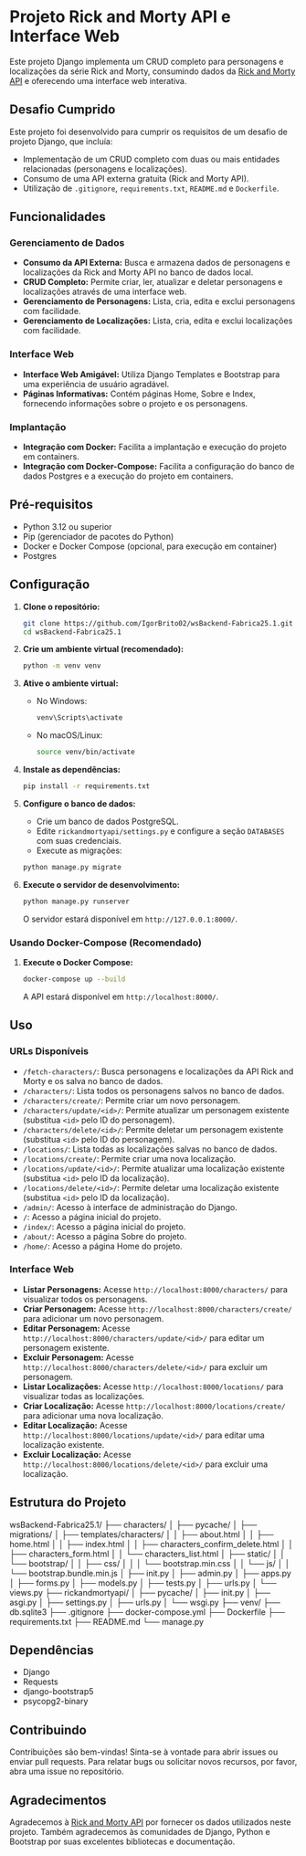 # Projeto Rick and Morty API e Interface Web

Este projeto Django implementa um CRUD completo para personagens e localizações da série Rick and Morty, consumindo dados da [Rick and Morty API](https://rickandmortyapi.com/documentation) e oferecendo uma interface web interativa.

## Desafio Cumprido

Este projeto foi desenvolvido para cumprir os requisitos de um desafio de projeto Django, que incluía:

-   Implementação de um CRUD completo com duas ou mais entidades relacionadas (personagens e localizações).
-   Consumo de uma API externa gratuita (Rick and Morty API).
-   Utilização de `.gitignore`, `requirements.txt`, `README.md` e `Dockerfile`.

## Funcionalidades

### Gerenciamento de Dados

-   **Consumo da API Externa:** Busca e armazena dados de personagens e localizações da Rick and Morty API no banco de dados local.
-   **CRUD Completo:** Permite criar, ler, atualizar e deletar personagens e localizações através de uma interface web.
-   **Gerenciamento de Personagens:** Lista, cria, edita e exclui personagens com facilidade.
-   **Gerenciamento de Localizações:** Lista, cria, edita e exclui localizações com facilidade.

### Interface Web

-   **Interface Web Amigável:** Utiliza Django Templates e Bootstrap para uma experiência de usuário agradável.
-   **Páginas Informativas:** Contém páginas Home, Sobre e Index, fornecendo informações sobre o projeto e os personagens.

### Implantação

-   **Integração com Docker:** Facilita a implantação e execução do projeto em containers.
-   **Integração com Docker-Compose:** Facilita a configuração do banco de dados Postgres e a execução do projeto em containers.

## Pré-requisitos

-   Python 3.12 ou superior
-   Pip (gerenciador de pacotes do Python)
-   Docker e Docker Compose (opcional, para execução em container)
-   Postgres

## Configuração

1.  **Clone o repositório:**

    ```bash
    git clone https://github.com/IgorBrito02/wsBackend-Fabrica25.1.git
    cd wsBackend-Fabrica25.1
    ```

2.  **Crie um ambiente virtual (recomendado):**

    ```bash
    python -m venv venv
    ```

3.  **Ative o ambiente virtual:**

    -   No Windows:

        ```bash
        venv\Scripts\activate
        ```

    -   No macOS/Linux:

        ```bash
        source venv/bin/activate
        ```

4.  **Instale as dependências:**

    ```bash
    pip install -r requirements.txt
    ```

5.  **Configure o banco de dados:**
    * Crie um banco de dados PostgreSQL.
    * Edite `rickandmortyapi/settings.py` e configure a seção `DATABASES` com suas credenciais.
    * Execute as migrações:

    ```bash
    python manage.py migrate
    ```

6.  **Execute o servidor de desenvolvimento:**

    ```bash
    python manage.py runserver
    ```

    O servidor estará disponível em `http://127.0.0.1:8000/`.

### Usando Docker-Compose (Recomendado)

1.  **Execute o Docker Compose:**

    ```bash
    docker-compose up --build
    ```

    A API estará disponível em `http://localhost:8000/`.

## Uso

### URLs Disponíveis

-   `/fetch-characters/`: Busca personagens e localizações da API Rick and Morty e os salva no banco de dados.
-   `/characters/`: Lista todos os personagens salvos no banco de dados.
-   `/characters/create/`: Permite criar um novo personagem.
-   `/characters/update/<id>/`: Permite atualizar um personagem existente (substitua `<id>` pelo ID do personagem).
-   `/characters/delete/<id>/`: Permite deletar um personagem existente (substitua `<id>` pelo ID do personagem).
-   `/locations/`: Lista todas as localizações salvas no banco de dados.
-   `/locations/create/`: Permite criar uma nova localização.
-   `/locations/update/<id>/`: Permite atualizar uma localização existente (substitua `<id>` pelo ID da localização).
-   `/locations/delete/<id>/`: Permite deletar uma localização existente (substitua `<id>` pelo ID da localização).
-   `/admin/`: Acesso à interface de administração do Django.
-   `/`: Acesso a página inicial do projeto.
-   `/index/`: Acesso a página inicial do projeto.
-   `/about/`: Acesso a página Sobre do projeto.
-   `/home/`: Acesso a página Home do projeto.

### Interface Web

-   **Listar Personagens:** Acesse `http://localhost:8000/characters/` para visualizar todos os personagens.
-   **Criar Personagem:** Acesse `http://localhost:8000/characters/create/` para adicionar um novo personagem.
-   **Editar Personagem:** Acesse `http://localhost:8000/characters/update/<id>/` para editar um personagem existente.
-   **Excluir Personagem:** Acesse `http://localhost:8000/characters/delete/<id>/` para excluir um personagem.
-   **Listar Localizações:** Acesse `http://localhost:8000/locations/` para visualizar todas as localizações.
-   **Criar Localização:** Acesse `http://localhost:8000/locations/create/` para adicionar uma nova localização.
-   **Editar Localização:** Acesse `http://localhost:8000/locations/update/<id>/` para editar uma localização existente.
-   **Excluir Localização:** Acesse `http://localhost:8000/locations/delete/<id>/` para excluir uma localização.

## Estrutura do Projeto

wsBackend-Fabrica25.1/
├── characters/
│   ├── pycache/
│   ├── migrations/
│   ├── templates/characters/
│   │   ├── about.html
│   │   ├── home.html
│   │   ├── index.html
│   │   ├── characters_confirm_delete.html
│   │   ├── characters_form.html
│   │   └── characters_list.html
│   ├── static/
│   │   └── bootstrap/
│   │       ├── css/
│   │       │   └── bootstrap.min.css
│   │       └── js/
│   │           └── bootstrap.bundle.min.js
│   ├── init.py
│   ├── admin.py
│   ├── apps.py
│   ├── forms.py
│   ├── models.py
│   ├── tests.py
│   ├── urls.py
│   └── views.py
├── rickandmortyapi/
│   ├── pycache/
│   ├── init.py
│   ├── asgi.py
│   ├── settings.py
│   ├── urls.py
│   └── wsgi.py
├── venv/
├── db.sqlite3
├── .gitignore
├── docker-compose.yml
├── Dockerfile
├── requirements.txt
├── README.md
└── manage.py


## Dependências

-   Django
-   Requests
-   django-bootstrap5
-   psycopg2-binary

## Contribuindo

Contribuições são bem-vindas! Sinta-se à vontade para abrir issues ou enviar pull requests. Para relatar bugs ou solicitar novos recursos, por favor, abra uma issue no repositório.

## Agradecimentos

Agradecemos à [Rick and Morty API](https://rickandmortyapi.com/documentation) por fornecer os dados utilizados neste projeto. Também agradecemos às comunidades de Django, Python e Bootstrap por suas excelentes bibliotecas e documentação.
